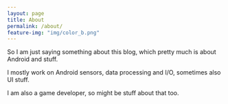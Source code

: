 ```yaml
---
layout: page
title: About
permalink: /about/
feature-img: "img/color_b.png"
---
```


So I am just saying something about this blog, which pretty much is about Android and stuff.

I mostly work on Android sensors, data processing and I/O, sometimes also UI stuff.

I am also a game developer, so might be stuff about that too.
